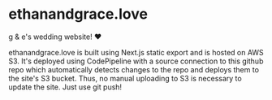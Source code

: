 # ethanandgrace.love
g &amp; e's wedding website! ❤️

ethanandgrace.love is built using Next.js static export and is hosted on AWS S3. It's deployed using CodePipeline with a source connection to this github repo which automatically detects changes to the repo and deploys them to the site's S3 bucket. Thus, no manual uploading to S3 is necessary to update the site. Just use git push!